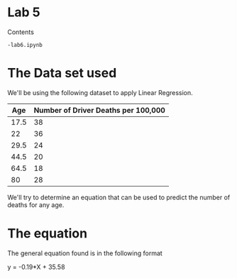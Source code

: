 # Lab 5
Contents
```
-lab6.ipynb
```

# The Data set used
We'll be using the following dataset to apply Linear Regression.

| Age |	Number of Driver Deaths per 100,000
|-----|-----
| 17.5 |	38
|22|	36
|29.5|	24
|44.5|	20
|64.5|	18
|80	| 28

We'll try to determine an equation that can be used to predict the number of deaths for any age.

# The equation

The general equation found is in the following format

y = -0.19*X + 35.58
